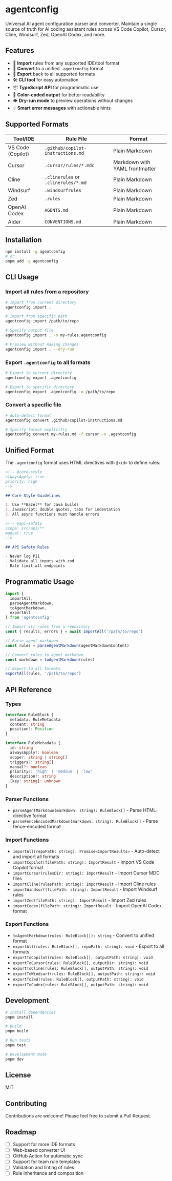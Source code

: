 # agentconfig

Universal AI agent configuration parser and converter. Maintain a single source of truth for AI coding assistant rules across VS Code Copilot, Cursor, Cline, Windsurf, Zed, OpenAI Codex, and more.

## Features

- 🔄 **Import** rules from any supported IDE/tool format
- 📝 **Convert** to a unified `.agentconfig` format
- 🚀 **Export** back to all supported formats
- 🛠️ **CLI tool** for easy automation
- 📦 **TypeScript API** for programmatic use
- 🎨 **Color-coded output** for better readability
- 👁️ **Dry-run mode** to preview operations without changes
- 💡 **Smart error messages** with actionable hints

## Supported Formats

| Tool/IDE | Rule File | Format |
|----------|-----------|---------|
| VS Code (Copilot) | `.github/copilot-instructions.md` | Plain Markdown |
| Cursor | `.cursor/rules/*.mdc` | Markdown with YAML frontmatter |
| Cline | `.clinerules` or `.clinerules/*.md` | Plain Markdown |
| Windsurf | `.windsurfrules` | Plain Markdown |
| Zed | `.rules` | Plain Markdown |
| OpenAI Codex | `AGENTS.md` | Plain Markdown |
| Aider | `CONVENTIONS.md` | Plain Markdown |

## Installation

```bash
npm install -g agentconfig
# or
pnpm add -g agentconfig
```

## CLI Usage

### Import all rules from a repository

```bash
# Import from current directory
agentconfig import .

# Import from specific path
agentconfig import /path/to/repo

# Specify output file
agentconfig import . -o my-rules.agentconfig

# Preview without making changes
agentconfig import . --dry-run
```

### Export `.agentconfig` to all formats

```bash
# Export to current directory
agentconfig export .agentconfig

# Export to specific directory
agentconfig export .agentconfig -o /path/to/repo
```

### Convert a specific file

```bash
# Auto-detect format
agentconfig convert .github/copilot-instructions.md

# Specify format explicitly
agentconfig convert my-rules.md -f cursor -o .agentconfig
```

## Unified Format

The `.agentconfig` format uses HTML directives with `@<id>` to define rules:

```markdown
<!-- @core-style
alwaysApply: true
priority: high
-->

## Core Style Guidelines

1. Use **Bazel** for Java builds
2. JavaScript: double quotes, tabs for indentation
3. All async functions must handle errors

<!-- @api-safety
scope: src/api/**
manual: true
-->

## API Safety Rules

- Never log PII
- Validate all inputs with zod
- Rate limit all endpoints
```

## Programmatic Usage

```typescript
import { 
  importAll, 
  parseAgentMarkdown, 
  toAgentMarkdown,
  exportAll 
} from 'agentconfig'

// Import all rules from a repository
const { results, errors } = await importAll('/path/to/repo')

// Parse agent markdown
const rules = parseAgentMarkdown(agentMarkdownContent)

// Convert rules to agent markdown
const markdown = toAgentMarkdown(rules)

// Export to all formats
exportAll(rules, '/path/to/repo')
```

## API Reference

### Types

```typescript
interface RuleBlock {
  metadata: RuleMetadata
  content: string
  position?: Position
}

interface RuleMetadata {
  id: string
  alwaysApply?: boolean
  scope?: string | string[]
  triggers?: string[]
  manual?: boolean
  priority?: 'high' | 'medium' | 'low'
  description?: string
  [key: string]: unknown
}
```

### Parser Functions

- `parseAgentMarkdown(markdown: string): RuleBlock[]` - Parse HTML-directive format
- `parseFenceEncodedMarkdown(markdown: string): RuleBlock[]` - Parse fence-encoded format

### Import Functions

- `importAll(repoPath: string): Promise<ImportResults>` - Auto-detect and import all formats
- `importCopilot(filePath: string): ImportResult` - Import VS Code Copilot format
- `importCursor(rulesDir: string): ImportResult` - Import Cursor MDC files
- `importCline(rulesPath: string): ImportResult` - Import Cline rules
- `importWindsurf(filePath: string): ImportResult` - Import Windsurf rules
- `importZed(filePath: string): ImportResult` - Import Zed rules
- `importCodex(filePath: string): ImportResult` - Import OpenAI Codex format

### Export Functions

- `toAgentMarkdown(rules: RuleBlock[]): string` - Convert to unified format
- `exportAll(rules: RuleBlock[], repoPath: string): void` - Export to all formats
- `exportToCopilot(rules: RuleBlock[], outputPath: string): void`
- `exportToCursor(rules: RuleBlock[], outputDir: string): void`
- `exportToCline(rules: RuleBlock[], outputPath: string): void`
- `exportToWindsurf(rules: RuleBlock[], outputPath: string): void`
- `exportToZed(rules: RuleBlock[], outputPath: string): void`
- `exportToCodex(rules: RuleBlock[], outputPath: string): void`

## Development

```bash
# Install dependencies
pnpm install

# Build
pnpm build

# Run tests
pnpm test

# Development mode
pnpm dev
```

## License

MIT

## Contributing

Contributions are welcome! Please feel free to submit a Pull Request.

## Roadmap

- [ ] Support for more IDE formats
- [ ] Web-based converter UI
- [ ] GitHub Action for automatic sync
- [ ] Support for team rule templates
- [ ] Validation and linting of rules
- [ ] Rule inheritance and composition
